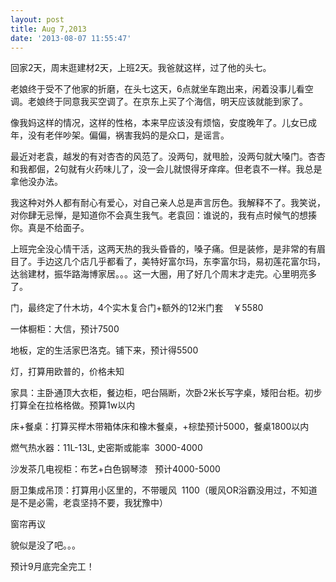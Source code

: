 ```yaml
---
layout: post
title: Aug 7,2013
date: '2013-08-07 11:55:47'
---
```



回家2天，周末逛建材2天，上班2天。我爸就这样，过了他的头七。

老娘终于受不了他家的折磨，在头七这天，6点就坐车跑出来，闲着没事儿看空调。老娘终于同意我买空调了。在京东上买了个海信，明天应该就能到家了。

像我妈这样的情况，这样的性格，本来早应该没有烦恼，安度晚年了。儿女已成年，没有老伴吵架。偏偏，祸害我妈的是众口，是谣言。

最近对老袁，越发的有对杏杏的风范了。没两句，就甩脸，没两句就大嗓门。杏杏和我都倔，2句就有火药味儿了，没一会儿就恨得牙痒痒。但老袁不一样。我总是拿他没办法。

我这种对外人都有耐心有爱心，对自己亲人总是声言厉色。我解释不了。我笑说，对你肆无忌惮，是知道你不会真生我气。老袁回：谁说的，我有点时候气的想揍你。真是不给面子。

上班完全没心情干活，这两天热的我头昏昏的，嗓子痛。但是装修，是非常的有眉目了。手边这几个店几乎都看了，美特好富尔玛，东李富尔玛，易初莲花富尔玛，达翁建材，振华路海博家居。。。这一大圈，用了好几个周末才走完。心里明亮多了。

门，最终定了什木坊，4个实木复合门+额外的12米门套    ￥5580

一体橱柜：大信，预计7500

地板，定的生活家巴洛克。铺下来，预计得5500

灯，打算用欧普的，价格未知

家具：主卧通顶大衣柜，餐边柜，吧台隔断，次卧2米长写字桌，矮阳台柜。初步打算全在拉格格做。预算1w以内

床+餐桌：打算买榉木带箱体床和橡木餐桌，+棕垫预计5000，餐桌1800以内

燃气热水器：11L-13L, 史密斯或能率  3000-4000

沙发茶几电视柜：布艺+白色钢琴漆   预计4000-5000

厨卫集成吊顶：打算用小区里的，不带暖风  1100（暖风OR浴霸没用过，不知道是不是必需，老袁坚持不要，我犹豫中）

窗帘再议

貌似是没了吧。。。

预计9月底完全完工！

 


